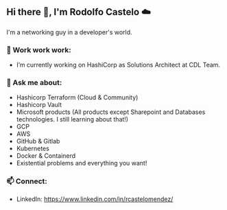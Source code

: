 ## Hi there 👋, I'm Rodolfo Castelo :cloud:
I'm a networking guy in a developer's world.

### 🔭 Work work work:
- I’m currently working on HashiCorp as Solutions Architect at CDL Team.

### 🌱 Ask me about:
- Hashicorp Terraform (Cloud & Community)
- Hashicorp Vault
- Microsoft products (All products except Sharepoint and Databases technologies. I still learning about that!)
- GCP
- AWS
- GitHub & Gitlab
- Kubernetes
- Docker & Containerd
- Existential problems and everything you want!

### 📫 Connect:
- LinkedIn: https://www.linkedin.com/in/rcastelomendez/

<!--
**shoootyou/shoootyou** is a ✨ _special_ ✨ repository because its `README.md` (this file) appears on your GitHub profile.

Here are some ideas to get you started:
- 👯 I’m looking to collaborate on ...
- 🤔 I’m looking for help with ...
- 💬 Ask me about ...
- 😄 Pronouns: ...
- ⚡ Fun fact: ...
-->
